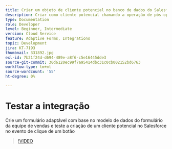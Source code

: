 ```yaml
---
title: Criar um objeto de cliente potencial no banco de dados do Salesforce em um evento de clique do botão
description: Criar como cliente potencial chamando a operação de pós-operação do Modelo de dados de formulário
type: Documentation
role: Developer
level: Beginner, Intermediate
version: Cloud Service
feature: Adaptive Forms, Integrations
topic: Development
jira: KT-7193
thumbnail: 331892.jpg
exl-id: 7b21f24d-d694-489e-a8f6-c5e16445dde3
source-git-commit: 30d6120ec99f7a95414dbc31c0cb002152bd6763
workflow-type: tm+mt
source-wordcount: '55'
ht-degree: 0%

---
```


# Testar a integração

Crie um formulário adaptável com base no modelo de dados do formulário da equipe de vendas e teste a criação de um cliente potencial no Salesforce no evento de clique de um botão

>[!VIDEO](https://video.tv.adobe.com/v/331892?quality=12&learn=on)
